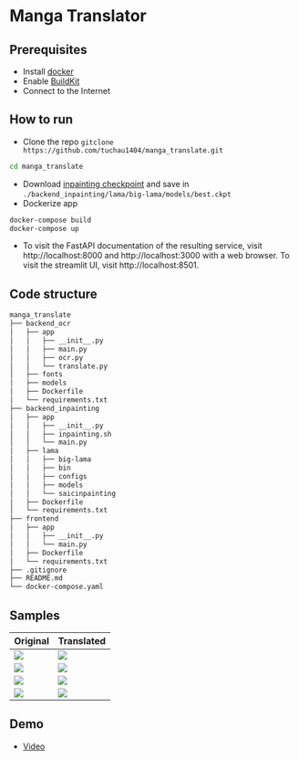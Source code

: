# Manga Translator
## Prerequisites
- Install [docker](https://docs.docker.com/get-docker/)
- Enable [BuildKit](https://docs.docker.com/develop/develop-images/build_enhancements/)
- Connect to the Internet
## How to run
- Clone the repo `gitclone https://github.com/tuchau1404/manga_translate.git`
```bash
cd manga_translate
```
- Download [inpainting checkpoint](https://drive.google.com/drive/folders/1gKbaXK1TXiCT3vdgEyfbBsAHoxxb5QEH?usp=sharing) and save in 
`./backend_inpainting/lama/big-lama/models/best.ckpt`
- Dockerize app
```bash
docker-compose build
docker-compose up
```
- To visit the FastAPI documentation of the resulting service, visit http://localhost:8000 and http://localhost:3000 with a web browser.
To visit the streamlit UI, visit http://localhost:8501.
## Code structure
```bash
manga_translate
├── backend_ocr
│   ├── app
│   │   ├── __init__.py   
│   │   ├── main.py
│   │   ├── ocr.py
│   │   └── translate.py
│   ├── fonts
│   ├── models
│   ├── Dockerfile
│   └── requirements.txt
├── backend_inpainting
│   ├── app
│   │   ├── __init__.py   
│   │   ├── inpainting.sh
│   │   └── main.py
│   ├── lama
│   │   ├── big-lama   
│   │   ├── bin
│   │   ├── configs
│   │   ├── models
│   │   └── saicinpainting
│   ├── Dockerfile
│   └── requirements.txt
├── frontend
│   ├── app
│   │   ├── __init__.py   
│   │   └── main.py
│   ├── Dockerfile
│   └── requirements.txt
├── .gitignore
├── README.md
└── docker-compose.yaml
```
## Samples
| Original                             | Translated                           |
| ------------------------------------ | ------------------------------------ |
| ![](https://i.imgur.com/gcstcVi.png) | ![](https://i.imgur.com/9ETrvUG.jpg) |
| ![](https://i.imgur.com/GlSVdLm.jpg) | ![](https://i.imgur.com/TDjNC0b.jpg) |
| ![](https://i.imgur.com/2HQhb6F.jpg) | ![](https://i.imgur.com/sUt2IB9.jpg) |
| ![](https://i.imgur.com/3EhU38W.jpg) | ![](https://i.imgur.com/oKvSLam.jpg) |
## Demo 
- [Video](https://youtu.be/usfyNl7KHbQ)
